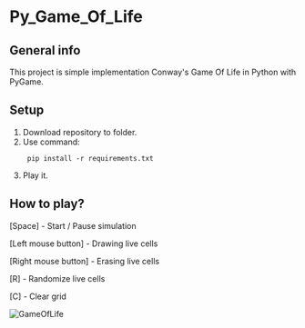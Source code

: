 # Py_Game_Of_Life


## General info
This project is simple implementation Conway's Game Of Life in Python with PyGame.
	
## Setup

1. Download repository to folder.
2. Use command:
   ```
    pip install -r requirements.txt
    ```
3. Play it.

## How to play?
[Space] - Start / Pause simulation

[Left mouse button] - Drawing live cells

[Right mouse button] - Erasing live cells

[R] - Randomize live cells

[C] - Clear grid


![GameOfLife](https://github.com/user-attachments/assets/9a2722c7-cc41-4ba4-a3f5-790d8078f52d)

